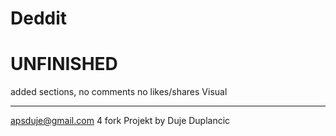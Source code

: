 # Deddit
# UNFINISHED
added sections,
no comments
no likes/shares
Visual





________________________
apsduje@gmail.com 4 fork
Projekt by Duje Duplancic
